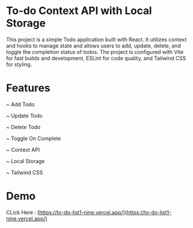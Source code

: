 # To-do Context API with Local Storage

This project is a simple Todo application built with React. It utilizes context and hooks to manage state and allows users to add, update, delete, and toggle the completion status of todos. The project is configured with Vite for fast builds and development, ESLint for code quality, and Tailwind CSS for styling.

# Features

~ Add Todo

~ Update Todo

~ Delete Todo

~ Toggle On Complete

~ Context API

~ Local Storage

~ Tailwind CSS

# Demo 
CLick Here : [https://to-do-list1-nine.vercel.app/](https://to-do-list1-nine.vercel.app/)
